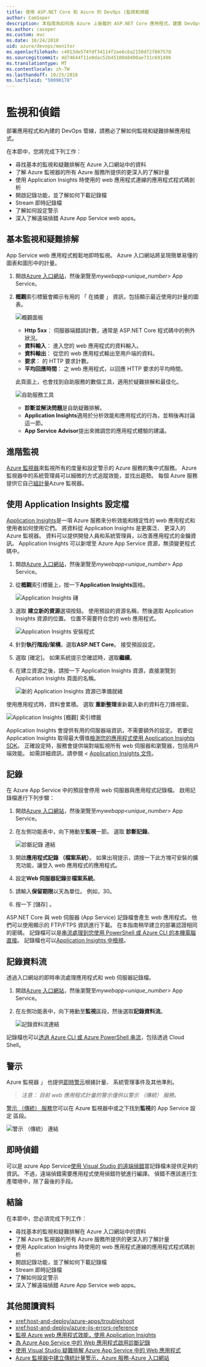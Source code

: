 ```yaml
---
title: 使用 ASP.NET Core 和 Azure 的 DevOps |監視和偵錯
author: CamSoper
description: 本指南為如何為 Azure 上裝載的 ASP.NET Core 應用程式，建置 DevOps 管線的完整指導。
ms.author: casoper
ms.custom: mvc
ms.date: 10/24/2018
uid: azure/devops/monitor
ms.openlocfilehash: c4013de574fdf34114f2ae6c6a2150d72f807578
ms.sourcegitcommit: 4d74644f11e0dac52b4510048490ae731c691496
ms.translationtype: MT
ms.contentlocale: zh-TW
ms.lasthandoff: 10/25/2018
ms.locfileid: "50090178"
---
```

# <a name="monitor-and-debug"></a>監視和偵錯

部署應用程式和內建的 DevOps 管線，請務必了解如何監視和疑難排解應用程式。

在本節中，您將完成下列工作：

* 尋找基本的監視和疑難排解在 Azure 入口網站中的資料
* 了解 Azure 監視器的所有 Azure 服務所提供的更深入的了解計量
* 使用 Application Insights 時使用的 web 應用程式連線的應用程式程式碼剖析
* 開啟記錄功能，並了解如何下載記錄檔
* Stream 即時記錄檔
* 了解如何設定警示
* 深入了解遠端偵錯 Azure App Service web apps。

## <a name="basic-monitoring-and-troubleshooting"></a>基本監視和疑難排解

App Service web 應用程式輕鬆地即時監視。 Azure 入口網站將呈現簡單易懂的圖表和圖形中的計量。

1. 開啟[Azure 入口網站](https://portal.azure.com)，然後瀏覽至*mywebapp\<unique_number\>*  App Service。

1. **概觀**索引標籤會顯示有用的 「 在摘要 」 資訊，包括顯示最近使用的計量的圖表。

    ![概觀面板](./media/monitoring/overview.png)

    * **Http 5xx**： 伺服器端錯誤計數，通常是 ASP.NET Core 程式碼中的例外狀況。
    * **資料輸入**： 進入您的 web 應用程式的資料輸入。
    * **資料輸出**： 從您的 web 應用程式輸出至用戶端的資料。
    * **要求**： 的 HTTP 要求計數。
    * **平均回應時間**： 之 web 應用程式，以回應 HTTP 要求的平均時間。

    此頁面上，也會找到自助服務的數個工具，適用於疑難排解和最佳化。

    ![自助服務工具](./media/monitoring/wizards.png)

    * **診斷並解決問題**是自助疑難排解。
    * **Application Insights**適用於分析效能和應用程式的行為，並稍後再討論這一節。
    * **App Service Advisor**提出來微調您的應用程式體驗的建議。

## <a name="advanced-monitoring"></a>進階監視

[Azure 監視器](/azure/monitoring-and-diagnostics/)來監視所有的度量和設定警示的 Azure 服務的集中式服務。 Azure 監視器中的系統管理員可以細微的方式追蹤效能，並找出趨勢。 每個 Azure 服務提供它自己[組計量](/azure/monitoring-and-diagnostics/monitoring-supported-metrics#microsoftwebsites-excluding-functions)Azure 監視器。

## <a name="profile-with-application-insights"></a>使用 Application Insights 設定檔

[Application Insights](/azure/application-insights/app-insights-overview)是一項 Azure 服務來分析效能和穩定性的 web 應用程式和使用者如何使用它們。 將資料從 Application Insights 是更廣泛、 更深入的 Azure 監視器。 資料可以提供開發人員和系統管理員，以改善應用程式的金鑰資訊。 Application Insights 可以新增至 Azure App Service 資源，無須變更程式碼中。

1. 開啟[Azure 入口網站](https://portal.azure.com)，然後瀏覽至*mywebapp\<unique_number\>*  App Service。
1. 從**概觀**索引標籤上，按一下**Application Insights**圖格。

    ![Application Insights 磚](./media/monitoring/app-insights.png)

1. 選取 **建立新的資源**選項按鈕。 使用預設的資源名稱，然後選取 Application Insights 資源的位置。 位置不需要符合您的 web 應用程式。

    ![Application Insights 安裝程式](./media/monitoring/new-app-insights.png)

1. 針對**執行階段/架構**，選取**ASP.NET Core**。 接受預設設定。
1. 選取 [確定]。 如果系統提示您確認時，選取**繼續**。
1. 在建立資源之後，請按一下 Application Insights 資源，直接瀏覽到 Application Insights 頁面的名稱。

    ![新的 Application Insights 資源已準備就緒](./media/monitoring/new-app-insights-done.png)

使用應用程式時，資料會累積。 選取 **重新整理**重新載入新的資料在刀鋒視窗。

![Application Insights [概觀] 索引標籤](./media/monitoring/app-insights-overview.png)

Application Insights 會提供有用的伺服器端資訊，不需要額外的設定。 若要從 Application Insights 取得最大價值[檢測您的應用程式使用 Application Insights SDK](/azure/application-insights/app-insights-asp-net-core)。 正確設定時，服務會提供端對端監視所有 web 伺服器和瀏覽器，包括用戶端效能。 如需詳細資訊，請參閱 < [Application Insights 文件](/azure/application-insights/app-insights-overview)。

## <a name="logging"></a>記錄

在 Azure App Service 中的預設會停用 web 伺服器與應用程式記錄檔。 啟用記錄檔進行下列步驟：

1. 開啟[Azure 入口網站](https://portal.azure.com)，然後瀏覽至*mywebapp\<unique_number\>*  App Service。
1. 在左側功能表中，向下捲動至**監視**一節。 選取 **診斷記錄**。

    ![診斷記錄 連結](./media/monitoring/logging.png)

1. 開啟**應用程式記錄 （檔案系統）**。 如果出現提示，請按一下此方塊可安裝的擴充功能，讓登入 web 應用程式的應用程式。
1. 設定**Web 伺服器記錄**要**檔案系統**。
1. 請輸入**保留期限**以天為單位。 例如，30。
1. 按一下 [儲存] 。

ASP.NET Core 與 web 伺服器 (App Service) 記錄檔會產生 web 應用程式。 他們可以使用顯示的 FTP/FTPS 資訊進行下載。 在本指南稍早建立的部署認證相同的密碼。 記錄檔可以是[串流處理到您使用 PowerShell 或 Azure CLI 的本機電腦直接](/azure/app-service/web-sites-enable-diagnostic-log#download)。 記錄檔也可以[Application Insights 中檢視](/azure/app-service/web-sites-enable-diagnostic-log#how-to-view-logs-in-application-insights)。

## <a name="log-streaming"></a>記錄資料流

透過入口網站的即時串流處理應用程式和 web 伺服器記錄檔。

1. 開啟[Azure 入口網站](https://portal.azure.com)，然後瀏覽至*mywebapp\<unique_number\>*  App Service。
1. 在左側功能表中，向下捲動至**監視**區段，然後選取**記錄資料流**。

    ![記錄資料流連結](./media/monitoring/log-stream.png)

記錄檔也可以[透過 Azure CLI 或 Azure PowerShell 串流](/azure/app-service/web-sites-enable-diagnostic-log#streamlogs)，包括透過 Cloud Shell。

## <a name="alerts"></a>警示

Azure 監視器 」 也提供[即時警示](/azure/monitoring-and-diagnostics/insights-alerts-portal)根據計量、 系統管理事件及其他準則。

> *注意： 目前 web 應用程式計量的警示僅供以警示 （傳統） 服務。*

[警示 （傳統） 服務](/azure/monitoring-and-diagnostics/monitor-quick-resource-metric-alert-portal)您可以在 Azure 監視器中或之下找到**監視**的 App Service 設定 區段。

![警示 （傳統） 連結](./media/monitoring/alerts.png)

## <a name="live-debugging"></a>即時偵錯

可以是 azure App Service[使用 Visual Studio 的遠端偵錯](/azure/app-service/web-sites-dotnet-troubleshoot-visual-studio#remotedebug)當記錄檔未提供足夠的資訊。 不過，遠端偵錯需要應用程式使用偵錯符號進行編譯。 偵錯不應該進行生產環境中，除了最後的手段。

## <a name="conclusion"></a>結論

在本節中，您必須完成下列工作：

* 尋找基本的監視和疑難排解在 Azure 入口網站中的資料
* 了解 Azure 監視器的所有 Azure 服務所提供的更深入的了解計量
* 使用 Application Insights 時使用的 web 應用程式連線的應用程式程式碼剖析
* 開啟記錄功能，並了解如何下載記錄檔
* Stream 即時記錄檔
* 了解如何設定警示
* 深入了解遠端偵錯 Azure App Service web apps。

## <a name="additional-reading"></a>其他閱讀資料

* <xref:host-and-deploy/azure-apps/troubleshoot>
* <xref:host-and-deploy/azure-iis-errors-reference>
* [監視 Azure web 應用程式效能，使用 Application Insights](/azure/application-insights/app-insights-azure-web-apps)
* [為 Azure App Service 中的 Web 應用程式啟用診斷記錄](/azure/app-service/web-sites-enable-diagnostic-log)
* [使用 Visual Studio 疑難排解 Azure App Service 中的 Web 應用程式](/azure/app-service/web-sites-dotnet-troubleshoot-visual-studio)
* [Azure 監視器中建立傳統計量警示，Azure 服務-Azure 入口網站](/azure/monitoring-and-diagnostics/insights-alerts-portal)
